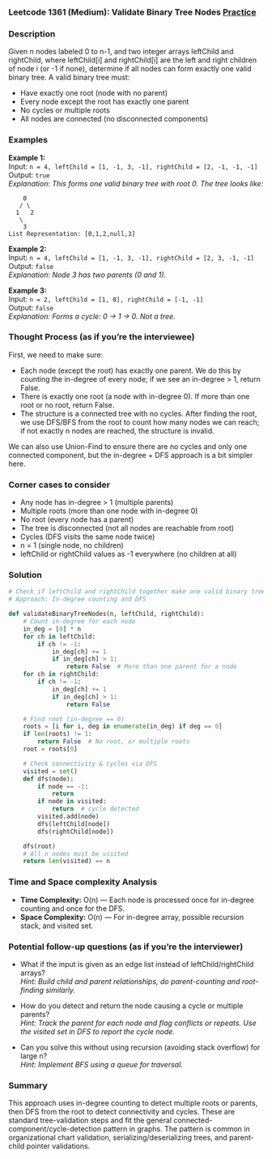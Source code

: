 ### Leetcode 1361 (Medium): Validate Binary Tree Nodes [Practice](https://leetcode.com/problems/validate-binary-tree-nodes)

### Description  
Given n nodes labeled 0 to n-1, and two integer arrays leftChild and rightChild, where leftChild[i] and rightChild[i] are the left and right children of node i (or -1 if none), determine if all nodes can form exactly one valid binary tree. 
A valid binary tree must:
- Have exactly one root (node with no parent)
- Every node except the root has exactly one parent
- No cycles or multiple roots
- All nodes are connected (no disconnected components)

### Examples  

**Example 1:**  
Input: `n = 4, leftChild = [1, -1, 3, -1], rightChild = [2, -1, -1, -1]`  
Output: `true`  
*Explanation: This forms one valid binary tree with root 0. The tree looks like:*
```
    0
   / \
  1   2
   \
    3
List Representation: [0,1,2,null,3]
```

**Example 2:**  
Input: `n = 4, leftChild = [1, -1, 3, -1], rightChild = [2, 3, -1, -1]`  
Output: `false`  
*Explanation: Node 3 has two parents (0 and 1).*

**Example 3:**  
Input: `n = 2, leftChild = [1, 0], rightChild = [-1, -1]`  
Output: `false`  
*Explanation: Forms a cycle: 0 → 1 → 0. Not a tree.*


### Thought Process (as if you’re the interviewee)  
First, we need to make sure:
- Each node (except the root) has exactly one parent. We do this by counting the in-degree of every node; if we see an in-degree > 1, return False.
- There is exactly one root (a node with in-degree 0). If more than one root or no root, return False.
- The structure is a connected tree with no cycles. After finding the root, we use DFS/BFS from the root to count how many nodes we can reach; if not exactly n nodes are reached, the structure is invalid.

We can also use Union-Find to ensure there are no cycles and only one connected component, but the in-degree + DFS approach is a bit simpler here.

### Corner cases to consider  
- Any node has in-degree > 1 (multiple parents)
- Multiple roots (more than one node with in-degree 0)
- No root (every node has a parent)
- The tree is disconnected (not all nodes are reachable from root)
- Cycles (DFS visits the same node twice)
- n = 1 (single node, no children)
- leftChild or rightChild values as -1 everywhere (no children at all)


### Solution

```python
# Check if leftChild and rightChild together make one valid binary tree
# Approach: In-degree counting and DFS

def validateBinaryTreeNodes(n, leftChild, rightChild):
    # Count in-degree for each node
    in_deg = [0] * n
    for ch in leftChild:
        if ch != -1:
            in_deg[ch] += 1
            if in_deg[ch] > 1:
                return False  # More than one parent for a node
    for ch in rightChild:
        if ch != -1:
            in_deg[ch] += 1
            if in_deg[ch] > 1:
                return False

    # Find root (in-degree == 0)
    roots = [i for i, deg in enumerate(in_deg) if deg == 0]
    if len(roots) != 1:
        return False  # No root, or multiple roots
    root = roots[0]

    # Check connectivity & cycles via DFS
    visited = set()
    def dfs(node):
        if node == -1:
            return
        if node in visited:
            return  # cycle detected
        visited.add(node)
        dfs(leftChild[node])
        dfs(rightChild[node])

    dfs(root)
    # All n nodes must be visited
    return len(visited) == n
```

### Time and Space complexity Analysis  
- **Time Complexity:** O(n) — Each node is processed once for in-degree counting and once for the DFS.
- **Space Complexity:** O(n) — For in-degree array, possible recursion stack, and visited set.


### Potential follow-up questions (as if you’re the interviewer)  

- What if the input is given as an edge list instead of leftChild/rightChild arrays?  
  *Hint: Build child and parent relationships, do parent-counting and root-finding similarly.*

- How do you detect and return the node causing a cycle or multiple parents?  
  *Hint: Track the parent for each node and flag conflicts or repeats. Use the visited set in DFS to report the cycle node.*

- Can you solve this without using recursion (avoiding stack overflow) for large n?  
  *Hint: Implement BFS using a queue for traversal.*

### Summary
This approach uses in-degree counting to detect multiple roots or parents, then DFS from the root to detect connectivity and cycles. These are standard tree-validation steps and fit the general connected-component/cycle-detection pattern in graphs. The pattern is common in organizational chart validation, serializing/deserializing trees, and parent-child pointer validations.